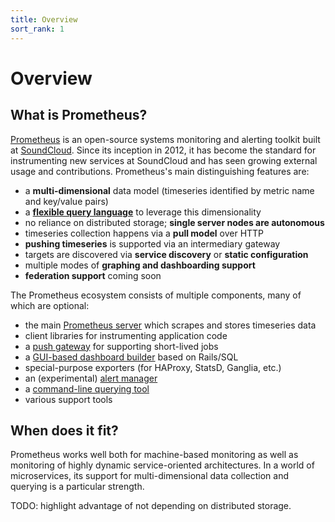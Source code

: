 ```yaml
---
title: Overview
sort_rank: 1
---
```


# Overview

## What is Prometheus?

[Prometheus](https://github.com/prometheus) is an open-source systems
monitoring and alerting toolkit built at [SoundCloud](http://soundcloud.com).
Since its inception in 2012, it has become the standard for instrumenting new
services at SoundCloud and has seen growing external usage and contributions.
Prometheus's main distinguishing features are:

- a **multi-dimensional** data model (timeseries identified by metric name and key/value pairs)
- a [**flexible query language**](/docs/using/querying/basics/)
  to leverage this dimensionality
- no reliance on distributed storage; **single server nodes are autonomous**
- timeseries collection happens via a **pull model** over HTTP
- **pushing timeseries** is supported via an intermediary gateway
- targets are discovered via **service discovery** or **static configuration**
- multiple modes of **graphing and dashboarding support**
- **federation support** coming soon

The Prometheus ecosystem consists of multiple components, many of which are
optional:

- the main [Prometheus server](https://github.com/prometheus/prometheus) which scrapes and stores timeseries data
- client libraries for instrumenting application code
- a [push gateway](https://github.com/prometheus/pushgateway) for supporting short-lived jobs
- a [GUI-based dashboard builder](PromDash) based on Rails/SQL
- special-purpose exporters (for HAProxy, StatsD, Ganglia, etc.) 
- an (experimental) [alert manager](https://github.com/prometheus/alertmanager)
- a [command-line querying tool](https://github.com/prometheus/prometheus_cli)
- various support tools

## When does it fit?

Prometheus works well both for machine-based monitoring as well as monitoring
of highly dynamic service-oriented architectures. In a world of microservices,
its support for multi-dimensional data collection and querying is a particular
strength.

TODO: highlight advantage of not depending on distributed storage.
